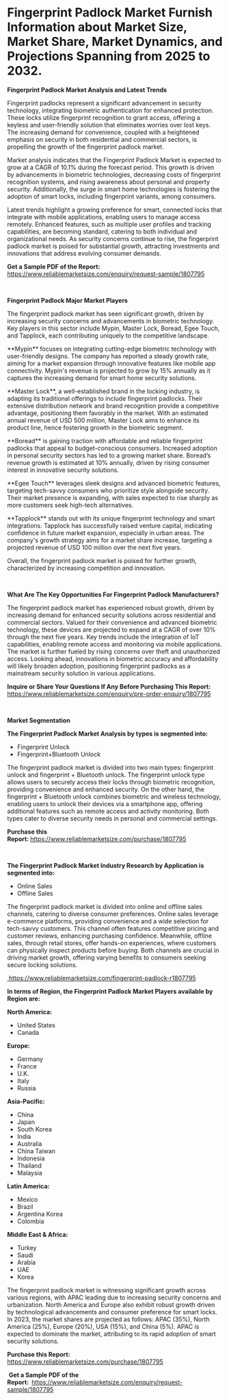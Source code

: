<p><h1>Fingerprint Padlock Market Furnish Information about Market Size, Market Share, Market Dynamics, and Projections Spanning from 2025 to 2032.</h1></p><p><strong>Fingerprint Padlock Market Analysis and Latest Trends</strong></p>
<p><p>Fingerprint padlocks represent a significant advancement in security technology, integrating biometric authentication for enhanced protection. These locks utilize fingerprint recognition to grant access, offering a keyless and user-friendly solution that eliminates worries over lost keys. The increasing demand for convenience, coupled with a heightened emphasis on security in both residential and commercial sectors, is propelling the growth of the fingerprint padlock market.</p><p>Market analysis indicates that the Fingerprint Padlock Market is expected to grow at a CAGR of 10.1% during the forecast period. This growth is driven by advancements in biometric technologies, decreasing costs of fingerprint recognition systems, and rising awareness about personal and property security. Additionally, the surge in smart home technologies is fostering the adoption of smart locks, including fingerprint variants, among consumers.</p><p>Latest trends highlight a growing preference for smart, connected locks that integrate with mobile applications, enabling users to manage access remotely. Enhanced features, such as multiple user profiles and tracking capabilities, are becoming standard, catering to both individual and organizational needs. As security concerns continue to rise, the fingerprint padlock market is poised for substantial growth, attracting investments and innovations that address evolving consumer demands.</p></p>
<p><strong>Get a Sample PDF of the Report:&nbsp;</strong> <a href="https://www.reliablemarketsize.com/enquiry/request-sample/1807795?utm_campaign=3619&utm_medium=2&utm_source=Github&utm_content=ia&utm_term=15042025&utm_id=fingerprint-padlock">https://www.reliablemarketsize.com/enquiry/request-sample/1807795</a></p>
<p>&nbsp;</p>
<p><strong>Fingerprint Padlock Major Market Players</strong></p>
<p><p>The fingerprint padlock market has seen significant growth, driven by increasing security concerns and advancements in biometric technology. Key players in this sector include Mypin, Master Lock, Boread, Egee Touch, and Tapplock, each contributing uniquely to the competitive landscape.</p><p>**Mypin** focuses on integrating cutting-edge biometric technology with user-friendly designs. The company has reported a steady growth rate, aiming for a market expansion through innovative features like mobile app connectivity. Mypin's revenue is projected to grow by 15% annually as it captures the increasing demand for smart home security solutions.</p><p>**Master Lock**, a well-established brand in the locking industry, is adapting its traditional offerings to include fingerprint padlocks. Their extensive distribution network and brand recognition provide a competitive advantage, positioning them favorably in the market. With an estimated annual revenue of USD 500 million, Master Lock aims to enhance its product line, hence fostering growth in the biometric segment.</p><p>**Boread** is gaining traction with affordable and reliable fingerprint padlocks that appeal to budget-conscious consumers. Increased adoption in personal security sectors has led to a growing market share. Boread’s revenue growth is estimated at 10% annually, driven by rising consumer interest in innovative security solutions.</p><p>**Egee Touch** leverages sleek designs and advanced biometric features, targeting tech-savvy consumers who prioritize style alongside security. Their market presence is expanding, with sales expected to rise sharply as more customers seek high-tech alternatives.</p><p>**Tapplock** stands out with its unique fingerprint technology and smart integrations. Tapplock has successfully raised venture capital, indicating confidence in future market expansion, especially in urban areas. The company's growth strategy aims for a market share increase, targeting a projected revenue of USD 100 million over the next five years.</p><p>Overall, the fingerprint padlock market is poised for further growth, characterized by increasing competition and innovation.</p></p>
<p>&nbsp;</p>
<p><strong>What Are The Key Opportunities For Fingerprint Padlock Manufacturers?</strong></p>
<p><p>The fingerprint padlock market has experienced robust growth, driven by increasing demand for enhanced security solutions across residential and commercial sectors. Valued for their convenience and advanced biometric technology, these devices are projected to expand at a CAGR of over 10% through the next five years. Key trends include the integration of IoT capabilities, enabling remote access and monitoring via mobile applications. The market is further fueled by rising concerns over theft and unauthorized access. Looking ahead, innovations in biometric accuracy and affordability will likely broaden adoption, positioning fingerprint padlocks as a mainstream security solution in various applications.</p></p>
<p><strong>Inquire or Share Your Questions If Any Before Purchasing This Report:</strong> <a href="https://www.reliablemarketsize.com/enquiry/pre-order-enquiry/1807795?utm_campaign=3619&utm_medium=2&utm_source=Github&utm_content=ia&utm_term=15042025&utm_id=fingerprint-padlock">https://www.reliablemarketsize.com/enquiry/pre-order-enquiry/1807795</a></p>
<p>&nbsp;</p>
<p><strong>Market Segmentation</strong></p>
<p><strong>The Fingerprint Padlock Market Analysis by types is segmented into:</strong></p>
<p><ul><li>Fingerprint Unlock</li><li>Fingerprint+Bluetooth Unlock</li></ul></p>
<p><p>The fingerprint padlock market is divided into two main types: fingerprint unlock and fingerprint + Bluetooth unlock. The fingerprint unlock type allows users to securely access their locks through biometric recognition, providing convenience and enhanced security. On the other hand, the fingerprint + Bluetooth unlock combines biometric and wireless technology, enabling users to unlock their devices via a smartphone app, offering additional features such as remote access and activity monitoring. Both types cater to diverse security needs in personal and commercial settings.</p></p>
<p><strong>Purchase this Report:&nbsp;</strong><a href="https://www.reliablemarketsize.com/purchase/1807795?utm_campaign=3619&utm_medium=2&utm_source=Github&utm_content=ia&utm_term=15042025&utm_id=fingerprint-padlock">https://www.reliablemarketsize.com/purchase/1807795</a></p>
<p>&nbsp;</p>
<p><strong>The Fingerprint Padlock Market Industry Research by Application is segmented into:</strong></p>
<p><ul><li>Online Sales</li><li>Offline Sales</li></ul></p>
<p><p>The fingerprint padlock market is divided into online and offline sales channels, catering to diverse consumer preferences. Online sales leverage e-commerce platforms, providing convenience and a wide selection for tech-savvy customers. This channel often features competitive pricing and customer reviews, enhancing purchasing confidence. Meanwhile, offline sales, through retail stores, offer hands-on experiences, where customers can physically inspect products before buying. Both channels are crucial in driving market growth, offering varying benefits to consumers seeking secure locking solutions.</p></p>
<p><a href="https://www.reliablemarketsize.com/fingerprint-padlock-r1807795?utm_campaign=3619&utm_medium=2&utm_source=Github&utm_content=ia&utm_term=15042025&utm_id=fingerprint-padlock">&nbsp;https://www.reliablemarketsize.com/fingerprint-padlock-r1807795</a></p>
<p><strong>In terms of Region, the Fingerprint Padlock Market Players available by Region are:</strong></p>
<p>
    <p> <strong> North America: </strong>
        <ul>
            <li>United States</li>
            <li>Canada</li>
        </ul>
        </p> 
    <p> <strong> Europe: </strong>
        <ul>
            <li>Germany</li>
            <li>France</li>
            <li>U.K.</li>
            <li>Italy</li>
            <li>Russia</li>
        </ul>
        </p> 
    <p> <strong> Asia-Pacific: </strong>
        <ul>
            <li>China</li>
            <li>Japan</li>
            <li>South Korea</li>
            <li>India</li>
            <li>Australia</li>
            <li>China Taiwan</li>
            <li>Indonesia</li>
            <li>Thailand</li>
            <li>Malaysia</li>
        </ul>
        </p> 
    <p> <strong> Latin America: </strong>
        <ul>
            <li>Mexico</li>
            <li>Brazil</li>
            <li>Argentina Korea</li>
            <li>Colombia</li>
        </ul>
        </p> 
    <p> <strong> Middle East & Africa: </strong>
        <ul>
            <li>Turkey</li>
            <li>Saudi</li>
            <li>Arabia</li>
            <li>UAE</li>
            <li>Korea</li>
        </ul>
    </p>
    </p>
<p><p>The fingerprint padlock market is witnessing significant growth across various regions, with APAC leading due to increasing security concerns and urbanization. North America and Europe also exhibit robust growth driven by technological advancements and consumer preference for smart locks. In 2023, the market shares are projected as follows: APAC (35%), North America (25%), Europe (20%), USA (15%), and China (5%). APAC is expected to dominate the market, attributing to its rapid adoption of smart security solutions.</p></p>
<p><strong>Purchase this Report: </strong><a href="https://www.reliablemarketsize.com/purchase/1807795?utm_campaign=3619&utm_medium=2&utm_source=Github&utm_content=ia&utm_term=15042025&utm_id=fingerprint-padlock">https://www.reliablemarketsize.com/purchase/1807795</a></p>
<p>&nbsp;<strong>Get a Sample PDF of the Report:&nbsp;&nbsp;</strong><a href="https://www.reliablemarketsize.com/enquiry/request-sample/1807795?utm_campaign=3619&utm_medium=2&utm_source=Github&utm_content=ia&utm_term=15042025&utm_id=fingerprint-padlock">https://www.reliablemarketsize.com/enquiry/request-sample/1807795</a></p>
<p><strong></strong></p>
<p><p></p><p></p><p></p></p>